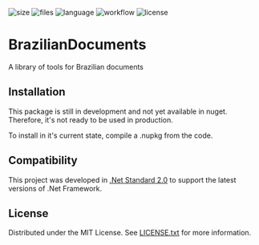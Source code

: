 ![size](https://img.shields.io/github/languages/code-size/RodrigoFNascimento/AppSettingsReader)
![files](https://img.shields.io/github/directory-file-count/RodrigoFNascimento/AppSettingsReader)
![language](https://img.shields.io/github/languages/top/RodrigoFNascimento/AppSettingsReader)
![workflow](https://img.shields.io/github/workflow/status/RodrigoFNascimento/AppSettingsReader/.NET)
![license](https://img.shields.io/github/license/RodrigoFNascimento/AppSettingsReader)

# BrazilianDocuments
A library of tools for Brazilian documents

## Installation
This package is still in development and not yet available in nuget. Therefore, it's not ready to be used in production.

To install in it's current state, compile a .nupkg from the code.

## Compatibility
This project was developed in [.Net Standard 2.0](https://docs.microsoft.com/en-us/dotnet/standard/net-standard?tabs=net-standard-2-0) to support the latest versions of .Net Framework.

## License
Distributed under the MIT License. See [LICENSE.txt](./LICENSE) for more information.
